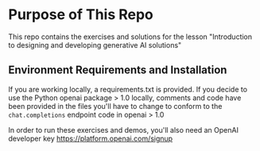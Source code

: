 # Purpose of This Repo

This repo contains the exercises and solutions for the lesson "Introduction to designing and developing generative AI solutions" 

## Environment Requirements and Installation

If you are working locally, a requirements.txt is provided.  If you decide to use the Python openai package > 1.0 locally, comments and code have been provided in the files you'll have to change to conform to the `chat.completions` endpoint code in openai > 1.0

In order to run these exercises and demos, you'll also need an OpenAI developer key
https://platform.openai.com/signup




